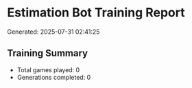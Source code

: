 # Estimation Bot Training Report
Generated: 2025-07-31 02:41:25

## Training Summary
- Total games played: 0
- Generations completed: 0